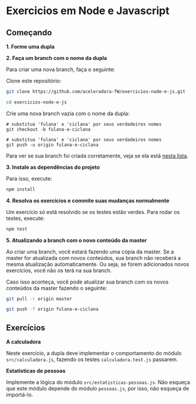 # Exercicios em Node e Javascript

## Começando

__1. Forme uma dupla__

__2. Faça um branch com o nome da dupla__

Para criar uma nova branch, faça o seguinte:

Clone este repositório:

```sh
git clone https://github.com/aceleradora-TW/exercicios-node-e-js.git

cd exercicios-node-e-js
```

Crie uma nova branch vazia com o nome da dupla:

```
# substitua 'fulana' e 'ciclana' por seus verdadeiros nomes
git checkout -b fulana-e-ciclana

# substitua 'fulana' e 'ciclana' por seus verdadeiros nomes
git push -u origin fulana-e-ciclana
```

Para ver se sua branch foi criada corretamente, veja se ela está [nesta
lista](https://github.com/aceleradora-TW/exercicios-node-e-js/branches/all).

__3. Instale as dependências do projeto__

Para isso, execute:

```sh
npm install
```

__4. Resolva os exercícios e commite suas mudanças normalmente__

Um exercício só está resolvido se os testes estão verdes. Para rodar os testes, execute:

```sh
npm test
```

__5. Atualizando a branch com o novo conteúdo da master__

Ao criar uma branch, você estará fazendo uma cópia da master. Se a master for atualizada com novos conteúdos, sua branch não receberá a
mesma atualização automaticamente. Ou seja, se forem adicionados novos exercícios, você não os terá na sua branch.

Caso isso aconteça, você pode atualizar sua branch com os novos conteúdos da master fazendo o seguinte:

```sh
git pull -r origin master

git push -f origin fulana-e-ciclana
```

## Exercícios

__A calculadora__

Neste exercício, a dupla deve implementar o comportamento do módulo `src/calculadora.js`, fazendo os testes `calculadora.test.js` passarem.

__Estatisticas de pessoas__

Implemente a lógica do módulo `src/estatisticas-pessoas.js`. Não esqueça que este módulo depende do módulo `pessoas.js`, por isso, não
esqueça de importá-lo.

